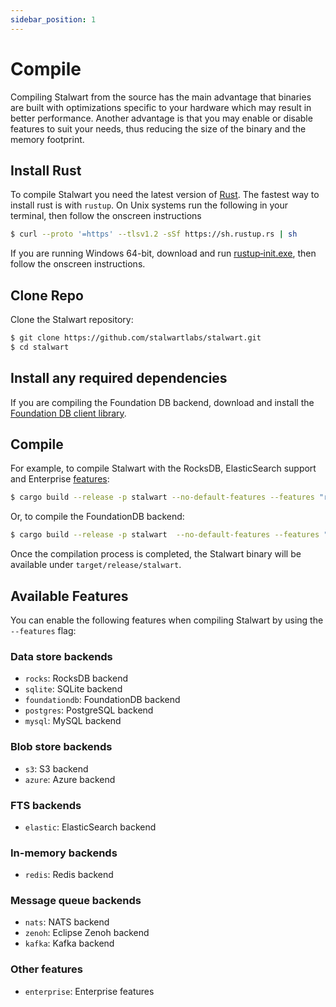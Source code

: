 ```yaml
---
sidebar_position: 1
---
```


# Compile

Compiling Stalwart from the source has the main advantage that binaries are built with optimizations specific to your hardware which may result in better performance.
Another advantage is that you may enable or disable features to suit your needs, thus reducing the size of the binary and the memory footprint.

## Install Rust

To compile Stalwart you need the latest version of [Rust](https://www.rust-lang.org/). The fastest way to install rust is with ``rustup``. On Unix systems run the following in your terminal, then follow the onscreen instructions

```bash
$ curl --proto '=https' --tlsv1.2 -sSf https://sh.rustup.rs | sh
```

If you are running Windows 64-bit, download and run [rustup‑init.exe](https://rustup.rs), then follow the onscreen instructions. 

## Clone Repo

Clone the Stalwart repository:

```bash
$ git clone https://github.com/stalwartlabs/stalwart.git
$ cd stalwart
```

## Install any required dependencies

If you are compiling the Foundation DB backend, download and install the [Foundation DB client library](https://github.com/apple/foundationdb/releases).

## Compile

For example, to compile Stalwart with the RocksDB, ElasticSearch support and Enterprise [features](#available-features):

```bash
$ cargo build --release -p stalwart --no-default-features --features "rocks elastic redis enterprise"
```

Or, to compile the FoundationDB backend:

```bash
$ cargo build --release -p stalwart  --no-default-features --features "foundationdb enterprise"
```

Once the compilation process is completed, the Stalwart
binary will be available under ``target/release/stalwart``.

## Available Features

You can enable the following features when compiling Stalwart by using the ``--features`` flag:

### Data store backends

- `rocks`: RocksDB backend
- `sqlite`: SQLite backend
- `foundationdb`: FoundationDB backend
- `postgres`: PostgreSQL backend
- `mysql`: MySQL backend

### Blob store backends

- `s3`: S3 backend
- `azure`: Azure backend

### FTS backends

- `elastic`: ElasticSearch backend

### In-memory backends

- `redis`: Redis backend

### Message queue backends

- `nats`: NATS backend
- `zenoh`: Eclipse Zenoh backend
- `kafka`: Kafka backend

### Other features

- `enterprise`: Enterprise features

